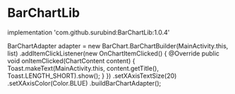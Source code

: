 # BarChartLib

implementation 'com.github.surubind:BarChartLib:1.0.4'

 BarChartAdapter adapter = new BarChart.BarChartBuilder(MainActivity.this, list)
                .addItemClickListener(new OnChartItemClicked() {
                    @Override
                    public void onItemClicked(ChartContent content) {
                        Toast.makeText(MainActivity.this, content.getTitle(), Toast.LENGTH_SHORT).show();
                    }
                })
                .setXAxisTextSize(20)
                .setXAxisColor(Color.BLUE)
                .buildBarChartAdapter();

